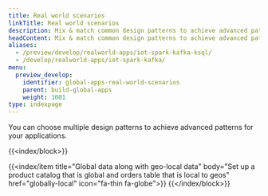 ```yaml
---
title: Real world scenarios
linkTitle: Real world scenarios
description: Mix & match common design patterns to achieve advanced patterns
headContent: Mix & match common design patterns to achieve advanced patterns
aliases:
  - /preview/develop/realworld-apps/iot-spark-kafka-ksql/
  - /develop/realworld-apps/iot-spark-kafka/
menu:
  preview_develop:
    identifier: global-apps-real-world-scenarios
    parent: build-global-apps
    weight: 1001
type: indexpage
---
```


You can choose multiple design patterns to achieve advanced patterns for your applications.

{{<index/block>}}

{{<index/item
    title="Global data along with geo-local data"
    body="Set up a product catalog that is global and orders table that is local to geos"
    href="globally-local"
    icon="fa-thin fa-globe">}}
{{</index/block>}}
